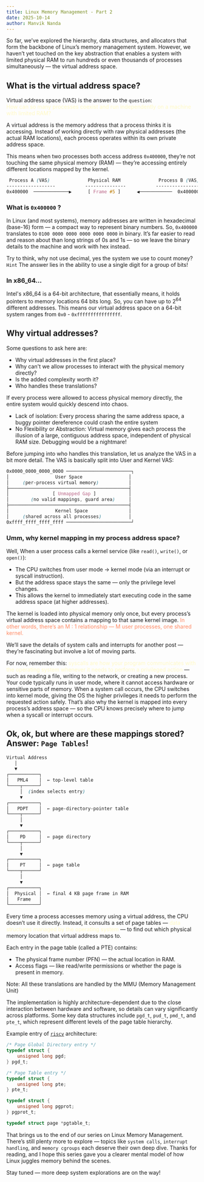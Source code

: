 ```yaml
---
title: Linux Memory Management - Part 2
date: 2025-10-14
author: Manvik Nanda
---
```

So far, we’ve explored the hierarchy, data structures, and allocators that form the backbone of Linux’s memory management system. However, we haven’t yet touched on the key abstraction that enables a system with limited physical RAM to run hundreds or even thousands of processes simultaneously — the virtual address space.

## What is the virtual address space?
Virtual address space (VAS) is the answer to the `question`:  
<span style="color:#fff9c4; border-radius:6px;">
How can so many processes coexist and run independently on a machine with limited RAM?
</span>


A virtual address is the memory address that a process thinks it is accessing.
Instead of working directly with raw physical addresses (the actual RAM locations), each process operates within its own private address space.

This means when two processes both access address `0x400000`, they’re not touching the same physical memory (RAM) — they’re accessing entirely different locations mapped by the kernel.
```css
 Process A (VAS)              Physical RAM              Process B (VAS)
------------------           ---------------           ------------------
0x400000  ─────────────▶      [ Frame #5 ]      ◀────────────  0x400000
```

### What is `0x400000` ?
In Linux (and most systems), memory addresses are written in hexadecimal (base-16) form — a compact way to represent binary numbers. So, `0x400000` translates to `0100 0000 0000 0000 0000 0000` in binary. It’s far easier to read and reason about than long strings of 0s and 1s — so we leave the binary details to the machine and work with hex instead. 

Try to think, why not use decimal, yes the system we use to count money?  
`Hint` The answer lies in the ability to use a single digit for a group of bits! 

### In x86_64...
Intel's x86_64 is a 64-bit architecture, that essentially means, it holds pointers to memory locations 64 bits long. So, you can have up to 2<sup>64</sup> different addresses. This means our virtual address space on a 64-bit system ranges from `0x0` - `0xffffffffffffffff`.  

## Why virtual addresses?
Some questions to ask here are:
* Why virtual addresses in the first place? 
* Why can't we allow processes to interact with the physical memory directly?
* Is the added complexity worth it?
* Who handles these translations?

If every process were allowed to access physical memory directly, the entire system would quickly descend into chaos.

* Lack of isolation: Every process sharing the same address space, a buggy pointer dereference could crash the entire system
* No Flexibility or Abstraction: Virtual memory gives each process the illusion of a large, contiguous address space, independent of physical RAM size. Debugging would be a nightmare! 

Before jumping into who handles this translation, let us analyze the VAS in a bit more detail. 
The VAS is basically split into User and Kernel VAS:
```css
0x0000_0000_0000_0000 ────────────────────────┐
│                 User Space                 │
│     (per-process virtual memory)           │
├────────────────────────────────────────────┤
│                [ Unmapped Gap ]            │
│        (no valid mappings, guard area)     │                             │
├────────────────────────────────────────────┤
│                 Kernel Space               │
│     (shared across all processes)          │
0xffff_ffff_ffff_ffff ────────────────────────┘
```
### Umm, why kernel mapping in my process address space?
Well, When a user process calls a kernel service (like `read()`, `write()`, or `open()`):
* The CPU switches from user mode → kernel mode (via an interrupt or syscall instruction).
* But the address space stays the same — only the privilege level changes.
* This allows the kernel to immediately start executing code in the same address space (at higher addresses).

The kernel is loaded into physical memory only once, but every process’s virtual address space contains a mapping to that same kernel image.
<span style="color:#ff8a65; border-radius:6px;">
In other words, there’s an M : 1 relationship — M user processes, one shared kernel.
</span>

We’ll save the details of system calls and interrupts for another post — they’re fascinating but involve a lot of moving parts.

For now, remember this: <span style="color:#fff9c4; border-radius:6px;">syscalls are how your program communicates with the operating system whenever it needs to perform a privileged action</span> — such as reading a file, writing to the network, or creating a new process.
Your code typically runs in user mode, where it cannot access hardware or sensitive parts of memory. When a system call occurs, the CPU switches into kernel mode, giving the OS the higher privileges it needs to perform the requested action safely.
That’s also why the kernel is mapped into every process’s address space — so the CPU knows precisely where to jump when a syscall or interrupt occurs.

## Ok, ok, but where are these mappings stored? Answer: `Page Tables`!
```css
Virtual Address
   │
   ▼
┌───────────┐
│   PML4    │  ← top-level table
└────┬──────┘
     │  (index selects entry)
     ▼
┌───────────┐
│   PDPT    │  ← page-directory-pointer table
└────┬──────┘
     │
     ▼
┌───────────┐
│    PD     │  ← page directory
└────┬──────┘
     │
     ▼
┌───────────┐
│    PT     │  ← page table
└────┬──────┘
     │
     ▼
┌───────────┐
│  Physical │  ← final 4 KB page frame in RAM
│   Frame   │
└───────────┘
```
Every time a process accesses memory using a virtual address, the CPU doesn’t use it directly.
Instead, it consults a set of page tables — <span style="color:#fff9c4; border-radius:6px;">data structures managed by the operating system</span> — to find out which physical memory location that virtual address maps to.

Each entry in the page table (called a PTE) contains:
* The physical frame number (PFN) — the actual location in RAM.
* Access flags — like read/write permissions or whether the page is present in memory.

Note: All these translations are handled by the MMU (Memory Management Unit)

The implementation is highly architecture-dependent due to the close interaction between hardware and software, so details can vary significantly across platforms. Some key data structures include `pgd_t`, `pud_t`, `pmd_t`, and `pte_t`, which represent different levels of the page table hierarchy.

Example entry of [`riscv`](https://elixir.bootlin.com/linux/v6.11-rc7/source/arch/riscv/include/asm/page.h#L63) architecture:
```c
/* Page Global Directory entry */
typedef struct {
	unsigned long pgd;
} pgd_t;

/* Page Table entry */
typedef struct {
	unsigned long pte;
} pte_t;

typedef struct {
	unsigned long pgprot;
} pgprot_t;

typedef struct page *pgtable_t;
```

That brings us to the end of our series on Linux Memory Management.
There’s still plenty more to explore — topics like `system calls`, `interrupt handling`, and `memory cgroups` each deserve their own deep dive. Thanks for reading, and I hope this series gave you a clearer mental model of how Linux juggles memory behind the scenes.

Stay tuned — more deep system explorations are on the way!